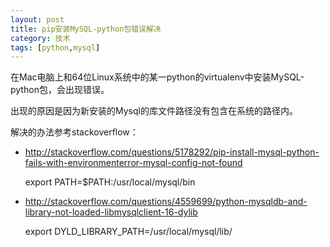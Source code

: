 ```yaml
---
layout: post                                  
title: pip安装MySQL-python包错误解决
category: 技术                                  
tags: [python,mysql]                                   
---
```


在Mac电脑上和64位Linux系统中的某一python的virtualenv中安装MySQL-python包，会出现错误。

出现的原因是因为新安装的Mysql的库文件路径没有包含在系统的路径内。

解决的办法参考stackoverflow：

- http://stackoverflow.com/questions/5178292/pip-install-mysql-python-fails-with-environmenterror-mysql-config-not-found

	export PATH=$PATH:/usr/local/mysql/bin

- http://stackoverflow.com/questions/4559699/python-mysqldb-and-library-not-loaded-libmysqlclient-16-dylib

	export DYLD_LIBRARY_PATH=/usr/local/mysql/lib/

